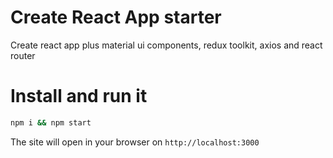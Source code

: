 # Create React App starter

Create react app plus material ui components, redux toolkit, axios and react router

# Install and run it

```sh
npm i && npm start
```

The site will open in your browser on `http://localhost:3000`
